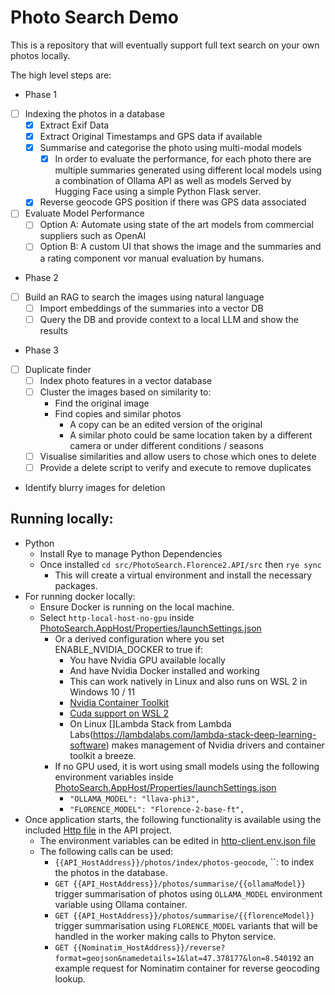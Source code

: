 # Photo Search Demo

This is a repository that will eventually support full text search on your own photos locally.

The high level steps are:

- Phase 1
- [ ] Indexing the photos in a database
  -  [x] Extract Exif Data
  - [x] Extract Original Timestamps and GPS data if available
  - [x] Summarise and categorise the photo using multi-modal models
    - [x] In order to evaluate the performance, for each photo there are multiple summaries generated using different local models using a combination of Ollama API as well as models Served by Hugging Face using a simple Python Flask server. 
  - [x] Reverse geocode GPS position if there was GPS data associated
- [ ] Evaluate Model Performance
  - [ ] Option A: Automate using state of the art models from commercial suppliers such as OpenAI
  - [ ] Option B: A custom UI that shows the image and the summaries and a rating component vor manual evaluation by humans.
- Phase 2
- [ ] Build an RAG to search the images using natural language
  - [ ] Import embeddings of the summaries into a vector DB
  - [ ] Query the DB and provide context to a local LLM and show the results
- Phase 3
- [ ] Duplicate finder
  - [ ] Index photo features in a vector database
  - [ ] Cluster the images based on similarity to:
    - Find the original image
    - Find copies and similar photos
      - A copy can be an edited version of the original
      - A similar photo could be same location taken by a different camera or under different conditions / seasons
   - [ ] Visualise similarities and allow users to chose which ones to delete
   - [ ] Provide a delete script to verify and execute to remove duplicates
 - Identify blurry images for deletion



## Running locally:

- Python
  - Install Rye to manage Python Dependencies
  - Once installed `cd src/PhotoSearch.Florence2.API/src` then `rye sync`
    - This will create a virtual environment and install the necessary packages.
- For running docker locally:
  - Ensure Docker is running on the local machine.
  - Select `http-local-host-no-gpu` inside [PhotoSearch.AppHost/Properties/launchSettings.json](./src/PhotoSearch.AppHost/Properties/launchSettings.json)
    - Or a derived configuration where you set ENABLE_NVIDIA_DOCKER to true if:
      - You have Nvidia GPU available locally
      - And have Nvidia Docker installed and working
      - This can work natively in Linux and also runs on WSL 2 in Windows 10 / 11
      - [Nvidia Container Toolkit](https://docs.nvidia.com/datacenter/cloud-native/container-toolkit/latest/install-guide.html)
      - [Cuda support on WSL 2](https://docs.nvidia.com/cuda/wsl-user-guide/index.html)
      - On Linux []Lambda Stack from Lambda Labs(https://lambdalabs.com/lambda-stack-deep-learning-software) makes management of Nvidia drivers and container toolkit a breeze.
    - If no GPU used, it is wort using small models using the following environment variables inside [PhotoSearch.AppHost/Properties/launchSettings.json](./src/PhotoSearch.AppHost/Properties/launchSettings.json)
      - `"OLLAMA_MODEL": "llava-phi3",`
      - `"FLORENCE_MODEL": "Florence-2-base-ft",`
- Once application starts, the following functionality is available using the included [Http file](./src/PhotoSearch.API/PhotoSearch.API.http) in the API project.
  - The environment variables can be edited in [http-client.env.json file](./src/PhotoSearch.API/http-client.env.json)
  - The following calls can be used:
    - `{{API_HostAddress}}/photos/index/photos-geocode`, ``: to index the photos in the database.
    - `GET {{API_HostAddress}}/photos/summarise/{{ollamaModel}}` trigger summarisation of photos using `OLLAMA_MODEL` environment variable using Ollama container.
    - `GET {{API_HostAddress}}/photos/summarise/{{florenceModel}}` trigger summarisation using  `FLORENCE_MODEL` variants that will be handled in the worker making calls to Phyton service.
    - `GET {{Nominatim_HostAddress}}/reverse?format=geojson&namedetails=1&lat=47.378177&lon=8.540192` an example request for Nominatim container for reverse geocoding lookup.


